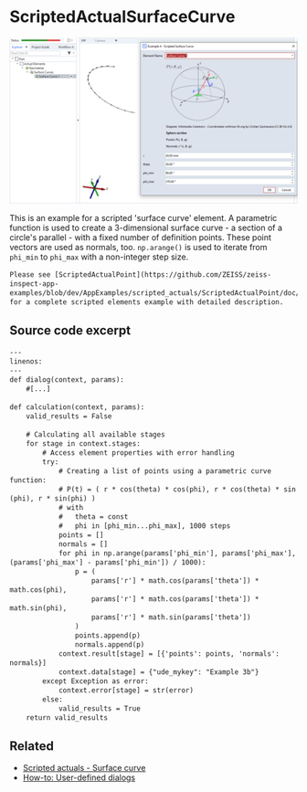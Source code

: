 # ScriptedActualSurfaceCurve

![Scripted surface curve element example](scripted_actual_surface_curve.png)

This is an example for a scripted 'surface curve' element. A parametric function is used to create a 3-dimensional surface curve - a section of a circle's parallel - with a fixed number of definition points. These point vectors are used as normals, too. `np.arange()` is used to iterate from `phi_min` to `phi_max` with a non-integer step size.

```{note}
Please see [ScriptedActualPoint](https://github.com/ZEISS/zeiss-inspect-app-examples/blob/dev/AppExamples/scripted_actuals/ScriptedActualPoint/doc/Documentation.md) for a complete scripted elements example with detailed description.
```


## Source code excerpt

```{code-block} python
---
linenos:
---
def dialog(context, params):
    #[...]

def calculation(context, params):
    valid_results = False

    # Calculating all available stages
    for stage in context.stages:
        # Access element properties with error handling
        try:
            # Creating a list of points using a parametric curve function:
            # P(t) = ( r * cos(theta) * cos(phi), r * cos(theta) * sin (phi), r * sin(phi) )
            # with
            #   theta = const
            #   phi in [phi_min...phi_max], 1000 steps
            points = []
            normals = []
            for phi in np.arange(params['phi_min'], params['phi_max'], (params['phi_max'] - params['phi_min']) / 1000):
                p = (
                    params['r'] * math.cos(params['theta']) * math.cos(phi),
                    params['r'] * math.cos(params['theta']) * math.sin(phi),
                    params['r'] * math.sin(params['theta'])
                )
                points.append(p)
                normals.append(p)
            context.result[stage] = [{'points': points, 'normals': normals}]
            context.data[stage] = {"ude_mykey": "Example 3b"}
        except Exception as error:
            context.error[stage] = str(error)
        else:
            valid_results = True
    return valid_results
```

## Related

* [Scripted actuals - Surface curve](https://zeissiqs.github.io/zeiss-inspect-addon-api/2025/python_api/scripted_elements_api.md#surface-curve)
* [How-to: User-defined dialogs](https://zeissiqs.github.io/zeiss-inspect-addon-api/2025/howtos/python_api_introduction/user_defined_dialogs.md)